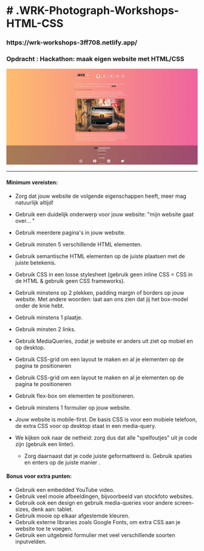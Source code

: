 <h1># .WRK-Photograph-Workshops-HTML-CSS</h1>

<h3>https://wrk-workshops-3ff708.netlify.app/</h3>

<h3>Opdracht : Hackathon: maak eigen website met HTML/CSS </h3>
<img src="./readme/wrk_foto.jpg"></img>
<hr>

<h4>Minimum vereisten:<br></h4>

- Zorg dat jouw website de volgende eigenschappen heeft, meer mag natuurlijk altijd!
- Gebruik een duidelijk onderwerp voor jouw website: "mijn website gaat over... "
- Gebruik meerdere pagina's in jouw website.
- Gebruik minsten 5 verschillende HTML elementen.
- Gebruik semantische HTML elementen op de juiste plaatsen met de juiste betekenis.
- Gebruik CSS in een losse stylesheet (gebruik geen inline CSS = CSS in de HTML & gebruik geen CSS frameworks).
- Gebruik minstens op 2 plekken, padding margin of borders op jouw website. Met andere woorden: laat aan ons zien dat jij het box-model onder de knie hebt.
- Gebruik minstens 1 plaatje.
- Gebruik minsten 2 links.
- Gebruik MediaQueries, zodat je website er anders uit ziet op mobiel en op desktop.
- Gebruik CSS-grid om een layout te maken en al je elementen op de pagina te positioneren
- Gebruik CSS-grid om een layout te maken en al je elementen op de pagina te positioneren
- Gebruik flex-box om elementen te positioneren.
- Gebruik minstens 1 formulier op jouw website.
- Jouw website is mobile-first. De basis CSS is voor een mobiele telefoon, de extra CSS voor op desktop staat in een media-query.

- We kijken ook naar de netheid: zorg dus dat alle "spelfoutjes" uit je code zijn (gebruik een linter).
     - Zorg daarnaast dat je code juiste geformatteerd is. Gebruik spaties en enters op de juiste manier .

<h4>Bonus voor extra punten:</h4>

- Gebruik een embedded YouTube video.
- Gebruik veel mooie afbeeldingen, bijvoorbeeld van stockfoto websites.
- Gebruik ook een design en gebruik media-queries voor andere screen-sizes, denk aan: tablet.
- Gebruik mooie op elkaar afgestemde kleuren.
- Gebruik externe libraries zoals Google Fonts, om extra CSS aan je website toe te voegen.
- Gebruik een uitgebreid formulier met veel verschillende soorten inputvelden.
